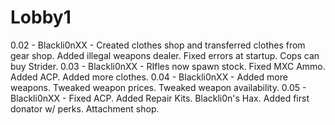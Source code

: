 Lobby1
======
0.02 - Blackli0nXX - Created clothes shop and transferred clothes from gear shop.
					Added illegal weapons dealer.
					Fixed errors at startup.
					Cops can buy Strider.
0.03 - Blackli0nXX - RIfles now spawn stock.
					Fixed MXC Ammo.
					Added ACP.
					Added more clothes.
0.04 - Blackli0nXX - Added more weapons.
					Tweaked weapon prices.
					Tweaked weapon availability.
0.05 - Blackli0nXX - Fixed ACP.
					Added Repair Kits.
					Blackli0n's Hax.
					Added first donator w/ perks.
					Attachment shop.